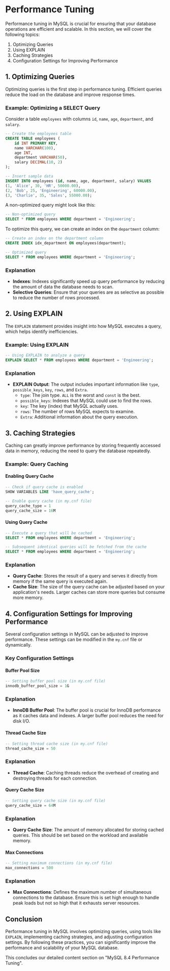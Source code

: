 # Performance Tuning

Performance tuning in MySQL is crucial for ensuring that your database operations are efficient and scalable. In this section, we will cover the following topics:

1. Optimizing Queries
2. Using EXPLAIN
3. Caching Strategies
4. Configuration Settings for Improving Performance

## 1. Optimizing Queries

Optimizing queries is the first step in performance tuning. Efficient queries reduce the load on the database and improve response times.

### Example: Optimizing a SELECT Query

Consider a table `employees` with columns `id`, `name`, `age`, `department`, and `salary`.

```sql
-- Create the employees table
CREATE TABLE employees (
    id INT PRIMARY KEY,
    name VARCHAR(100),
    age INT,
    department VARCHAR(50),
    salary DECIMAL(10, 2)
);

-- Insert sample data
INSERT INTO employees (id, name, age, department, salary) VALUES
(1, 'Alice', 30, 'HR', 50000.00),
(2, 'Bob', 25, 'Engineering', 60000.00),
(3, 'Charlie', 35, 'Sales', 55000.00);
```

A non-optimized query might look like this:

```sql
-- Non-optimized query
SELECT * FROM employees WHERE department = 'Engineering';
```

To optimize this query, we can create an index on the `department` column:

```sql
-- Create an index on the department column
CREATE INDEX idx_department ON employees(department);

-- Optimized query
SELECT * FROM employees WHERE department = 'Engineering';
```

### Explanation

- **Indexes**: Indexes significantly speed up query performance by reducing the amount of data the database needs to scan.
- **Selective Queries**: Ensure that your queries are as selective as possible to reduce the number of rows processed.

## 2. Using EXPLAIN

The `EXPLAIN` statement provides insight into how MySQL executes a query, which helps identify inefficiencies.

### Example: Using EXPLAIN

```sql
-- Using EXPLAIN to analyze a query
EXPLAIN SELECT * FROM employees WHERE department = 'Engineering';
```

### Explanation

- **EXPLAIN Output**: The output includes important information like `type`, `possible_keys`, `key`, `rows`, and `Extra`. 
  - `type`: The join type. `ALL` is the worst and `const` is the best.
  - `possible_keys`: Indexes that MySQL could use to find the rows.
  - `key`: The key (index) that MySQL actually uses.
  - `rows`: The number of rows MySQL expects to examine.
  - `Extra`: Additional information about the query execution.

## 3. Caching Strategies

Caching can greatly improve performance by storing frequently accessed data in memory, reducing the need to query the database repeatedly.

### Example: Query Caching

#### Enabling Query Cache

```sql
-- Check if query cache is enabled
SHOW VARIABLES LIKE 'have_query_cache';

-- Enable query cache (in my.cnf file)
query_cache_type = 1
query_cache_size = 16M
```

#### Using Query Cache

```sql
-- Execute a query that will be cached
SELECT * FROM employees WHERE department = 'Engineering';

-- Subsequent identical queries will be fetched from the cache
SELECT * FROM employees WHERE department = 'Engineering';
```

### Explanation

- **Query Cache**: Stores the result of a query and serves it directly from memory if the same query is executed again.
- **Cache Size**: The size of the query cache can be adjusted based on your application's needs. Larger caches can store more queries but consume more memory.

## 4. Configuration Settings for Improving Performance

Several configuration settings in MySQL can be adjusted to improve performance. These settings can be modified in the `my.cnf` file or dynamically.

### Key Configuration Settings

#### Buffer Pool Size

```sql
-- Setting buffer pool size (in my.cnf file)
innodb_buffer_pool_size = 1G
```

### Explanation

- **InnoDB Buffer Pool**: The buffer pool is crucial for InnoDB performance as it caches data and indexes. A larger buffer pool reduces the need for disk I/O.

#### Thread Cache Size

```sql
-- Setting thread cache size (in my.cnf file)
thread_cache_size = 50
```

### Explanation

- **Thread Cache**: Caching threads reduce the overhead of creating and destroying threads for each connection.

#### Query Cache Size

```sql
-- Setting query cache size (in my.cnf file)
query_cache_size = 64M
```

### Explanation

- **Query Cache Size**: The amount of memory allocated for storing cached queries. This should be set based on the workload and available memory.

#### Max Connections

```sql
-- Setting maximum connections (in my.cnf file)
max_connections = 500
```

### Explanation

- **Max Connections**: Defines the maximum number of simultaneous connections to the database. Ensure this is set high enough to handle peak loads but not so high that it exhausts server resources.

## Conclusion

Performance tuning in MySQL involves optimizing queries, using tools like `EXPLAIN`, implementing caching strategies, and adjusting configuration settings. By following these practices, you can significantly improve the performance and scalability of your MySQL database.

This concludes our detailed content section on "MySQL 8.4 Performance Tuning".
